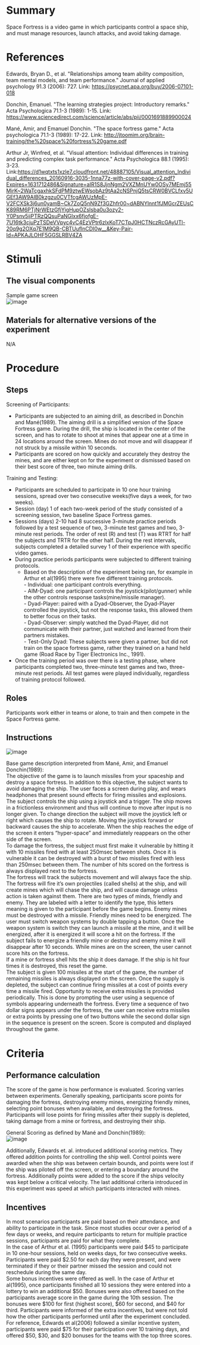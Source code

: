 # Summary
Space Fortress is a video game in which participants control a space ship, and must manage resources, launch attacks, and avoid taking damage. 

# References
Edwards, Bryan D., et al. "Relationships among team ability composition, team mental models, and team performance." Journal of applied psychology 91.3 (2006): 727.
Link: https://psycnet.apa.org/buy/2006-07101-018

Donchin, Emanuel. "The learning strategies project: Introductory remarks." Acta Psychologica 71.1-3 (1989): 1-15.
Link: https://www.sciencedirect.com/science/article/abs/pii/0001691889900024

Mané, Amir, and Emanuel Donchin. "The space fortress game." Acta psychologica 71.1-3 (1989): 17-22.
Link: http://jtoomim.org/brain-training/the%20space%20fortress%20game.pdf

Arthur Jr, Winfred, et al. "Visual attention: Individual differences in training and predicting complex task performance." Acta Psychologica 88.1 (1995): 3-23.
Link:https://d1wqtxts1xzle7.cloudfront.net/48887105/Visual_attention_Individual_differences_20160916-3035-1nna77z-with-cover-page-v2.pdf?Expires=1631712486&Signature=aIR1S8JjnNgm2VXZMnUYw0OSy7MEmj55MirK~2WaTcgaxhkSFdPM9ztwEWsobAz9tAa2cNSPnjQ5tsCRW0BVCLfxv5UGEf3AW9AIB0kzgzu0CVTfcgAWUzMpE-V2FCXSk3j6un0yamB~Ck7ZoQ5nN9Zf3GZhfr00~dABNYlnnt1fJMGcrZEUsCK89RM6PTjNrWEtzGfjYigHupOZsIsba0u3ozy2-Y0Psnv5ijPTRzQQsuPaNGIxx6fjofgE-7U16tk3cjuPzTSDeVVpyc4vC4EzVPtr6zlxKoT7CTpJ0HCTNczRcGAyUTl-20q9g2OXq7E1M9QB-CBTUuflnCDI0w__&Key-Pair-Id=APKAJLOHF5GGSLRBV4ZA


# Stimuli
## The visual components
Sample game screen  
![image](https://github.com/Watts-Lab/task-mapping/blob/Space-Fortress/images/Space_Fortress_Diagram.png)
## Materials for alternative versions of the experiment 
N/A

# Procedure
## Steps
Screening of Participants:
- Participants are subjected to an aiming drill, as described in Donchin and Mané(1989).  The aiming drill is a simplified version of the Space Fortress game.  During the drill, the ship is located in the center of the screen, and has to rotate to shoot at mines that appear one at a time in 24 locations around the screen.  Mines do not move and will disappear if not struck by a missile within 10 seconds.
- Participants are scored on how quickly and accurately they destroy the mines, and are either kept on for the experiment or dismissed based on their best score of three, two minute aiming drills.

Training and Testing:
- Participants are scheduled to participate in 10 one hour training sessions, spread over two consecutive weeks(five days a week, for two weeks).
- Session (day) 1 of each two-week period of the study consisted of a screening session, two baseline Space Fortress games.
- Sessions (days) 2-10 had 8 successive 3-minute practice periods followed by a test sequence of two, 3-minute test games and two, 3-minute rest periods. The order of rest (R) and test (T) was RTRT for half the subjects and TRTR for the other half.
During the rest intervals, subjects completed a detailed survey 1 of their experience with specific video games.
- During practice periods participants were subjected to different training protocols.
  - Based on the description of the experiment being ran, for example in Arthur et al(1995) there were five different training protocols.  
        - Individual: one participant controls everything.  
        - AIM-Dyad: one participant controls the joystick(pilot/gunner) while the other controls response tasks(mine/missile manager).  
        - Dyad-Player: paired with a Dyad-Observer, the Dyad-Player controlled the joystick, but not the response tasks, this allowed them to better focus on their tasks.  
        - Dyad-Observer: simply watched the Dyad-Player, did not communicate with their partner, just watched and learned from their partners mistakes.  
        - Test-Only Dyad: These subjects were given a partner, but did not train on the space fortress game, rather they trained on a hand held game (Road Race by Tiger Electronics Inc., 1991).  
- Once the training period was over there is a testing phase, where participants completed two, three-minute test games and two, three-minute rest periods.  All test games were played individually, regardless of training protocol followed.

## Roles 
Participants work either in teams or alone, to train and then compete in the Space Fortress game.

## Instructions
![image](https://github.com/Watts-Lab/task-mapping/blob/Space-Fortress/images/Space_Fortress_Tasks_Description_Edwards.png)

Base game description interpreted from Mané, Amir, and Emanuel Donchin(1989):  
The objective of the game is to launch missiles from your spaceship and destroy a space fortress.  In addition to this objective, the subject wants to avoid damaging the ship. The user faces a screen during play, and wears headphones that present sound effects for firing missiles and explosions.   
The subject controls the ship using a joystick and a trigger.  The ship moves in a frictionless environment and thus will continue to move after input is no longer given.  To change direction the subject will move the joystick left or right which causes the ship to rotate.  Moving the joystick forward or backward causes the ship to accelerate. When the ship reaches the edge of the screen it enters “hyper-space” and immediately reappears on the other side of the screen.  
To damage the fortress, the subject must first make it vulnerable by hitting it with 10 missiles fired with at least 250msec between shots.  Once it is vulnerable it can be destroyed with a burst of two missiles fired with less than 250msec between them.  The number of hits scored on the fortress is always displayed next to the fortress.  
The fortress will track the subjects movement and will always face the ship.  The fortress will fire it’s own projectiles (called shells) at the ship, and will create mines which will chase the ship, and will cause damage unless action is taken against them.  There are two types of minds, friendly and enemy.  They are labeled with a letter to identify the type, this letters meaning is given to the participant before the game begins.  Enemy mines must be destroyed with a missile.  Friendly mines need to be energized.  The user must switch weapon systems by double tapping a button.  Once the weapon system is switch they can launch a missile at the mine, and it will be energized, after it is energized it will score a hit on the fortress.  If the subject fails to energize a friendly mine or destroy and enemy mine it will disappear after 10 seconds.  While mines are on the screen, the user cannot score hits on the fortress.  
If a mine or fortress shell hits the ship it does damage.  If the ship is hit four times it is destroyed, this reset the game.  
The subject is given 100 missiles at the start of the game, the number of remaining missiles is always displayed on the screen.  Once the supply is depleted, the subject can continue firing missiles at a cost of points every time a missile fired.  Opportunity to receive extra missiles is provided periodically.  This is done by prompting the user using a sequence of symbols appearing underneath the fortress.  Every time a sequence of two dollar signs appears under the fortress, the user can receive extra missiles or extra points by pressing one of two buttons while the second dollar sign in the sequence is present on the screen.
Score is computed and displayed throughout the game.

# Criteria
## Performance calculation
The score of the game is how performance is evaluated.  Scoring varries between experiments.  Generally speaking, participants score points for damaging the fortress, destroying enemy mines, energizing friendly mines, selecting point bonuses when available, and destroying the fortress.  Participants will lose points for firing missiles after their supply is depleted, taking damage from a mine or fortress, and destroying their ship.

General Scoring as defined by Mané and Donchin(1989):  
![image](https://github.com/Watts-Lab/task-mapping/blob/Space-Fortress/images/Space_Fortress_Scoring(Mane).png)

Additionally, Edwards et. al. introduced additional scoring metrics.  They offered addition points for controlling the ship well.  Control points were awarded when the ship was between certain bounds, and points were lost if the ship was piloted off the screen, or entering a boundary around the fortress.  Additionally points were added to the score if the ships velocity was kept below a critical velocity.  The last additional criteria introduced in this experiment was speed at which participants interacted with mines.

## Incentives
In most scenarios participants are paid based on their attendance, and ability to participate in the task.  Since most studies occur over a period of a few days or weeks, and require participants to return for multiple practice sessions, participants are paid for what they complete.  
In the case of Arthur et al. (1995) participants were paid $45 to participate in 10 one-hour sessions, held on weeks days, for two consecutive weeks.  Participants were paid $2.50 for each day they were present, and were terminated if they or their partner missed the session and could not reschedule during the same day.  
Some bonus incentives were offered as well.  In the case of Arthur et al(1995), once participants finished all 10 sessions they were entered into a lottery to win an additional $50.  Bonuses were also offered based on the participants average score in the game during the 10th session.  The bonuses were $100 for first (highest score), $60 for second, and $40 for third.  Participants were informed of the extra incentives, but were not told how the other participants performed until after the experiment concluded.
For reference, Edwards et al(2006) followed a similar incentive system, participants were paid $75 for their participation over 10 training days, and offered $50, $30, and $20 bonuses for the teams with the top three scores.
